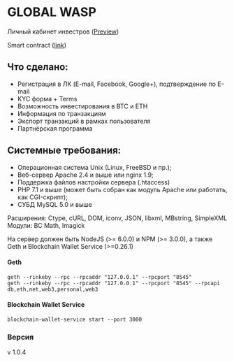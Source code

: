 GLOBAL WASP
===========

Личный кабинет инвестров ([Preview](https://tokensale.globalwasp.com/))

Smart contract ([link](https://github.com/elephant-marketing/Global_smart))

Что сделано:
------------
* Регистрация в ЛК (E-mail, Facebook, Google+), подтверждение по E-mail
* KYC форма + Terms
* Возможность инвестирования в BTC и ETH
* Информация по транзакциям
* Экспорт транзакций в рамках пользователя
* Партнёрская программа

Системные требования:
---------------------
* Операционная система Unix (Linux, FreeBSD и пр.);
* Веб-сервер Apache 2.4 и выше или nginx 1.9;
* Поддержка файлов настройки сервера (.htaccess)
* PHP 7.1 и выше (может быть собран как модуль Apache или работать, как CGI-скрипт);
* СУБД MySQL 5.0 и выше

Расширения: Ctype, cURL, DOM, iconv, JSON, libxml, MBstring, SimpleXML
Модули: BC Math, Imagick

На сервер должен быть NodeJS (>= 6.0.0) и NPM (>= 3.0.0), а также Geth и Blockchain Wallet Service (>=0.26.1)

#### Geth

```
geth --rinkeby --rpc --rpcaddr "127.0.0.1" --rpcport "8545"
geth --rinkeby --rpc --rpcaddr "127.0.0.1" --rpcport "8545" --rpcapi db,eth,net,web3,personal,web3
```

#### Blockchain Wallet Service

```
blockchain-wallet-service start --port 3000
```

### Версия

v 1.0.4